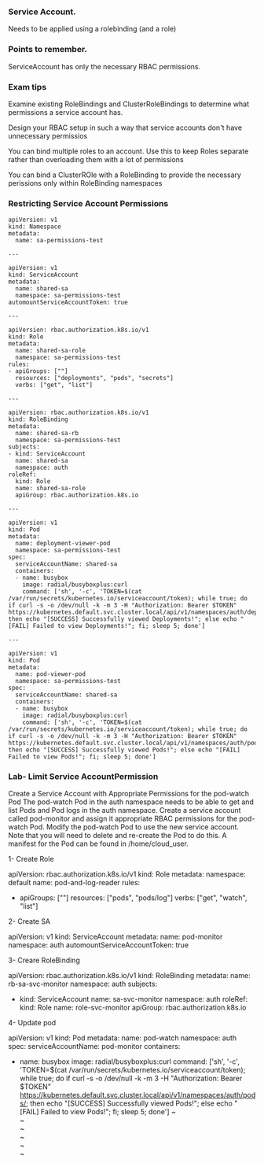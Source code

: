 ### Service Account.

Needs to be applied using a rolebinding (and a role)


### Points to remember.

ServiceAccount has only the necessary RBAC permissions.

### Exam tips

Examine existing RoleBindings and ClusterRoleBindings to determine what permissions a service account has.

Design your RBAC setup in such a way that service accounts don't have unnecessary permissios

You can bind multiple roles to an account. Use this to keep Roles separate rather than overloading
them with a lot of permissions

You can bind a ClusterROle with a RoleBinding to provide the necessary perissions only within RoleBinding namespaces


### Restricting Service Account Permissions

```
apiVersion: v1
kind: Namespace
metadata:
  name: sa-permissions-test

---

apiVersion: v1
kind: ServiceAccount
metadata:
  name: shared-sa
  namespace: sa-permissions-test
automountServiceAccountToken: true

---

apiVersion: rbac.authorization.k8s.io/v1
kind: Role
metadata:
  name: shared-sa-role
  namespace: sa-permissions-test
rules:
- apiGroups: [""]
  resources: ["deployments", "pods", "secrets"]
  verbs: ["get", "list"]

---

apiVersion: rbac.authorization.k8s.io/v1
kind: RoleBinding
metadata:
  name: shared-sa-rb
  namespace: sa-permissions-test
subjects:
- kind: ServiceAccount
  name: shared-sa
  namespace: auth
roleRef:
  kind: Role
  name: shared-sa-role
  apiGroup: rbac.authorization.k8s.io

---

apiVersion: v1
kind: Pod
metadata:
  name: deployment-viewer-pod
  namespace: sa-permissions-test
spec:
  serviceAccountName: shared-sa
  containers:
  - name: busybox
    image: radial/busyboxplus:curl
    command: ['sh', '-c', 'TOKEN=$(cat /var/run/secrets/kubernetes.io/serviceaccount/token); while true; do if curl -s -o /dev/null -k -m 3 -H "Authorization: Bearer $TOKEN" https://kubernetes.default.svc.cluster.local/api/v1/namespaces/auth/deployments/; then echo "[SUCCESS] Successfully viewed Deployments!"; else echo "[FAIL] Failed to view Deployments!"; fi; sleep 5; done']

---

apiVersion: v1
kind: Pod
metadata:
  name: pod-viewer-pod
  namespace: sa-permissions-test
spec:
  serviceAccountName: shared-sa
  containers:
  - name: busybox
    image: radial/busyboxplus:curl
    command: ['sh', '-c', 'TOKEN=$(cat /var/run/secrets/kubernetes.io/serviceaccount/token); while true; do if curl -s -o /dev/null -k -m 3 -H "Authorization: Bearer $TOKEN" https://kubernetes.default.svc.cluster.local/api/v1/namespaces/auth/pods/; then echo "[SUCCESS] Successfully viewed Pods!"; else echo "[FAIL] Failed to view Pods!"; fi; sleep 5; done']

```
### Lab- Limit Service AccountPermission

Create a Service Account with Appropriate Permissions for the pod-watch Pod
The pod-watch Pod in the auth namespace needs to be able to get and list Pods and Pod logs in the auth namespace.
Create a service account called pod-monitor and assign it appropriate RBAC permissions for the pod-watch Pod.
Modify the pod-watch Pod to use the new service account. Note that you will need to delete and re-create the Pod to do this. A manifest for the Pod can be found in /home/cloud_user.

1- Create Role


apiVersion: rbac.authorization.k8s.io/v1
kind: Role
metadata:
  namespace: default
  name: pod-and-log-reader
rules:
- apiGroups: [""]
  resources: ["pods", "pods/log"]
  verbs: ["get", "watch", "list"]

2- Create SA


apiVersion: v1
kind: ServiceAccount
metadata:
  name: pod-monitor
  namespace: auth
automountServiceAccountToken: true


3- Creare RoleBinding

apiVersion: rbac.authorization.k8s.io/v1
kind: RoleBinding
metadata:
  name: rb-sa-svc-monitor
  namespace: auth
subjects:
- kind: ServiceAccount
  name: sa-svc-monitor
  namespace: auth
roleRef:
  kind: Role
  name: role-svc-monitor
  apiGroup: rbac.authorization.k8s.io


4- Update pod

apiVersion: v1
kind: Pod
metadata:
  name: pod-watch
  namespace: auth
spec:
  serviceAccountName: pod-monitor
  containers:
  - name: busybox
    image: radial/busyboxplus:curl
    command: ['sh', '-c', 'TOKEN=$(cat /var/run/secrets/kubernetes.io/serviceaccount/token); while true; do if curl -s -o /dev/null -k -m 3 -H "Authorization: Bearer $TOKEN" https://kubernetes.default.svc.cluster.local/api/v1/namespaces/auth/pods/; then echo "[SUCCESS] Successfully viewed Pods!"; else echo "[FAIL] Failed to view Pods!"; fi; sleep 5; done']
~                                                                                                                                                                                             
~                                                                                                                                                                                             
~                                                                                                                                                                                             
~                                                                                                                                                                                             
~                                                                                                                                                                                             
~                                                                                                                                                                                          
